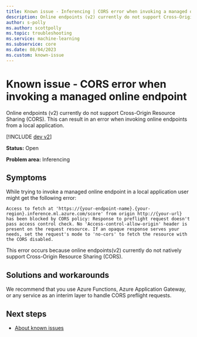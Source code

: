```yaml
---
title: Known issue - Inferencing | CORS error when invoking a managed online endpoint
description: Online endpoints (v2) currently do not support Cross-Origin Resource Sharing (CORS). This can result in an error when invoking online endpoints from a local application.
author: s-polly
ms.author: scottpolly
ms.topic: troubleshooting  
ms.service: machine-learning
ms.subservice: core
ms.date: 08/04/2023
ms.custom: known-issue
---
```


# Known issue  - CORS error when invoking a managed online endpoint

Online endpoints (v2) currently do not support Cross-Origin Resource Sharing (CORS). This can result in an error when invoking online endpoints from a local application.


 

[!INCLUDE [dev v2](../includes/machine-learning-dev-v2.md)]

**Status:** Open


**Problem area:** Inferencing

## Symptoms

While trying to invoke a managed online endpoint in a local application user might get the following error:

`Access to fetch at 'https://{your-endpoint-name}.{your-region}.inference.ml.azure.com/score' from origin http://{your-url} has been blocked by CORS policy: Response to preflight request doesn't pass access control check. No 'Access-control-allow-origin' header is present on the request resource. If an opaque response serves your needs, set the request's mode to 'no-cors' to fetch the resource with the CORS disabled.`

This error occurs because online endpoints(v2) currently do not natively support Cross-Origin Resource Sharing (CORS).
## Solutions and workarounds

We recommend that you use Azure Functions, Azure Application Gateway, or any service as an interim layer to handle CORS preflight requests.

## Next steps

- [About known issues](azureml-known-issues.md)
